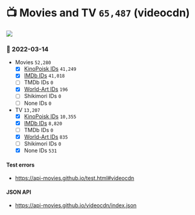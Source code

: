 # :tv: Movies and TV `65,487` (videocdn)

<a href="https://API-Movies.github.io"><img src="https://API-Movies.github.io/banner.png?cache"></a>

### :date: 2022-03-14
- Movies `52,280`
  - [x] <a href="https://API-Movies.github.io/videocdn/movie_kinopoisk_ids.json">KinoPoisk IDs</a> `41,249`
  - [x] <a href="https://API-Movies.github.io/videocdn/movie_imdb_ids.json">IMDb IDs</a> `41,018`
  - [ ] TMDb IDs `0`
  - [x] <a href="https://API-Movies.github.io/videocdn/movie_world_art_ids.json">World-Art IDs</a> `196`
  - [ ] Shikimori IDs `0`
  - [ ] None IDs `0`
- TV `13,207`
  - [x] <a href="https://API-Movies.github.io/videocdn/tv_kinopoisk_ids.json">KinoPoisk IDs</a> `10,355`
  - [x] <a href="https://API-Movies.github.io/videocdn/tv_imdb_ids.json">IMDb IDs</a> `8,820`
  - [ ] TMDb IDs `0`
  - [x] <a href="https://API-Movies.github.io/videocdn/tv_world_art_ids.json">World-Art IDs</a> `835`
  - [ ] Shikimori IDs `0`
  - [x] None IDs `531`
#### Test errors
- <a href='https://api-movies.github.io/test.html#videocdn'>https://api-movies.github.io/test.html#videocdn</a>
#### JSON API
- <a href='https://api-movies.github.io/videocdn/index.json'>https://api-movies.github.io/videocdn/index.json</a>
